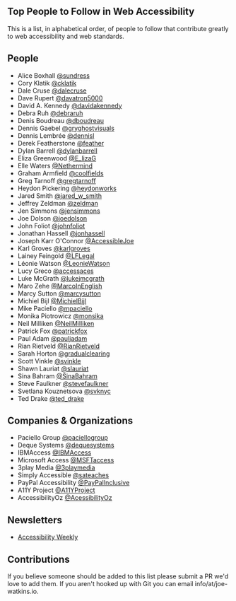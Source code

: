 ## Top People to Follow in Web Accessibility

This is a list, in alphabetical order, of people to follow that contribute greatly to web accessibility and web standards.

## People

- Alice Boxhall	[@sundress](https://twitter.com/sundress)
- Cory Klatik [@cklatik](https://twitter.com/cklatik)
- Dale Cruse [@dalecruse](https://twitter.com/dalecruse)
- Dave Rupert [@davatron5000](https://twitter.com/davatron5000)
- David A. Kennedy [@davidakennedy](https://twitter.com/davidakennedy)
- Debra Ruh	[@debraruh](https://twitter.com/debraruh)
- Denis Boudreau	[@dboudreau](https://twitter.com/dboudreau)
- Dennis Gaebel [@gryghostvisuals](https://twitter.com/gryghostvisuals)
- Dennis Lembrée	[@dennisl](https://twitter.com/dennisl)
- Derek Featherstone [@feather](https://twitter.com/feather)
- Dylan Barrell	[@dylanbarrell](https://twitter.com/dylanbarrell)
- Eliza Greenwood [@E_lizaG](https://twitter.com/E_lizaG)
- Elle Waters [@Nethermind](https://twitter.com/Nethermind)
- Graham Armfield [@coolfields](https://twitter.com/coolfields)
- Greg Tarnoff [@gregtarnoff](https://twitter.com/gregtarnoff)
- Heydon Pickering [@heydonworks](https://twitter.com/heydonworks)
- Jared Smith [@jared_w_smith](https://twitter.com/jared_w_smith)
- Jeffrey Zeldman	[@zeldman](https://twitter.com/zeldman)
- Jen Simmons	[@jensimmons](https://twitter.com/jensimmons)
- Joe Dolson [@joedolson](https://twitter.com/joedolson)
- John Foliot [@johnfoliot](https://twitter.com/johnfoliot)
- Jonathan Hassell	[@jonhassell](https://twitter.com/jonhassell)
- Joseph Karr O'Connor [@AccessibleJoe](https://twitter.com/AccessibleJoe)
- Karl Groves [@karlgroves](https://twitter.com/karlgroves)
- Lainey Feingold [@LFLegal](https://twitter.com/LFLegal)
- Léonie Watson [@LeonieWatson](https://twitter.com/LeonieWatson)
- Lucy Greco [@accessaces](https://twitter.com/accessaces)
- Luke McGrath [@lukejmcgrath](https://twitter.com/lukejmcgrath)
- Maro Zehe [@MarcoInEnglish](https://twitter.com/MarcoInEnglish)  
- Marcy Sutton [@marcysutton](https://twitter.com/marcysutton)
- Michiel Bijl [@MichielBijl](https://twitter.com/MichielBijl)
- Mike Paciello	[@mpaciello](https://twitter.com/mpaciello)
- Monika Piotrowicz [@monsika](https://twitter.com/monsika)
- Neil Milliken	[@NeilMilliken](https://twitter.com/NeilMilliken)
- Patrick Fox	[@patrickfox](https://twitter.com/patrickfox)
- Paul Adam [@pauljadam](https://twitter.com/pauljadam)
- Rian Rietveld [@RianRietveld](https://twitter.com/RianRietveld)
- Sarah Horton [@gradualclearing](https://twitter.com/gradualclearing)
- Scott Vinkle [@svinkle](https://twitter.com/svinkle)
- Shawn Lauriat [@slauriat](https://twitter.com/slauriat)
- Sina Bahram	[@SinaBahram](https://twitter.com/SinaBahram)
- Steve Faulkner	[@stevefaulkner](https://twitter.com/stevefaulkner)
- Svetlana Kouznetsova [@svknyc](https://twitter.com/svknyc)
- Ted Drake	[@ted_drake](https://twitter.com/ted_drake)

## Companies & Organizations

- Paciello Group [@paciellogroup](https://twitter.com/paciellogroup)
- Deque Systems [@dequesystems](http://www.deque.com/)
- IBMAccess [@IBMAccess](https://twitter.com/IBMAccess)
- Microsoft Access	[@MSFTaccess](https://twitter.com/MSFTaccess)
- 3play Media	[@3playmedia](https://twitter.com/3playmedia)
- Simply Accessible	[@sateaches](https://twitter.com/sateaches)
- PayPal Accessibility [@PayPalInclusive](https://twitter.com/PayPalInclusive)
- A11Y Project [@A11YProject](https://twitter.com/A11YProject)
- AccessibilityOz [@AcessibilityOz](https://twitter.com/accessibilityoz)

## Newsletters
- [Accessibility Weekly](http://a11yweekly.com/)

## Contributions
If you believe someone should be added to this list please submit a PR we'd love to add them. If you aren't hooked up with Git you can email info/at/joe-watkins.io.
